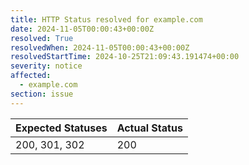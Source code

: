 ```yaml
---
title: HTTP Status resolved for example.com
date: 2024-11-05T00:00:43+00:00Z
resolved: True
resolvedWhen: 2024-11-05T00:00:43+00:00Z
resolvedStartTime: 2024-10-25T21:09:43.191474+00:00
severity: notice
affected:
  - example.com
section: issue
---
```


| Expected Statuses | Actual Status  |
|-------------------|----------------|
| 200, 301, 302 | 200 |
